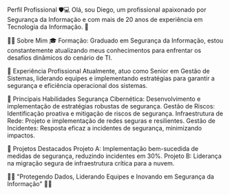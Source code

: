 Perfil Profissional 🛡️💻
Olá, sou Diego, um profissional apaixonado por Segurança da Informação e com mais de 20 anos de experiência em Tecnologia da Informação. 🚀

👨‍💼 Sobre Mim
🎓 Formação: Graduado em Segurança da Informação, estou constantemente atualizando meus conhecimentos para enfrentar os desafios dinâmicos do cenário de TI.

💼 Experiência Profissional
Atualmente, atuo como Senior em Gestão de Sistemas, liderando equipes e implementando estratégias para garantir a segurança e eficiência operacional dos sistemas.

🚀 Principais Habilidades
Segurança Cibernética: Desenvolvimento e implementação de estratégias robustas de segurança.
Gestão de Riscos: Identificação proativa e mitigação de riscos de segurança.
Infraestrutura de Rede: Projeto e implementação de redes seguras e resilientes.
Gestão de Incidentes: Resposta eficaz a incidentes de segurança, minimizando impactos.

🌟 Projetos Destacados
Projeto A: Implementação bem-sucedida de medidas de segurança, reduzindo incidentes em 30%.
Projeto B: Liderança na migração segura de infraestrutura crítica para a nuvem.

👨‍💻 "Protegendo Dados, Liderando Equipes e Inovando em Segurança da Informação" 👨‍💻
